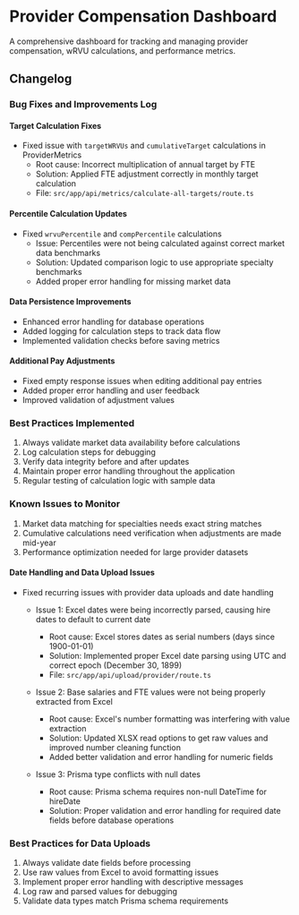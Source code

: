 # Provider Compensation Dashboard

A comprehensive dashboard for tracking and managing provider compensation, wRVU calculations, and performance metrics.

## Changelog

### Bug Fixes and Improvements Log

#### Target Calculation Fixes
- Fixed issue with `targetWRVUs` and `cumulativeTarget` calculations in ProviderMetrics
  - Root cause: Incorrect multiplication of annual target by FTE
  - Solution: Applied FTE adjustment correctly in monthly target calculation
  - File: `src/app/api/metrics/calculate-all-targets/route.ts`

#### Percentile Calculation Updates
- Fixed `wrvuPercentile` and `compPercentile` calculations
  - Issue: Percentiles were not being calculated against correct market data benchmarks
  - Solution: Updated comparison logic to use appropriate specialty benchmarks
  - Added proper error handling for missing market data

#### Data Persistence Improvements
- Enhanced error handling for database operations
- Added logging for calculation steps to track data flow
- Implemented validation checks before saving metrics

#### Additional Pay Adjustments
- Fixed empty response issues when editing additional pay entries
- Added proper error handling and user feedback
- Improved validation of adjustment values

### Best Practices Implemented
1. Always validate market data availability before calculations
2. Log calculation steps for debugging
3. Verify data integrity before and after updates
4. Maintain proper error handling throughout the application
5. Regular testing of calculation logic with sample data

### Known Issues to Monitor
1. Market data matching for specialties needs exact string matches
2. Cumulative calculations need verification when adjustments are made mid-year
3. Performance optimization needed for large provider datasets

#### Date Handling and Data Upload Issues
- Fixed recurring issues with provider data uploads and date handling
  - Issue 1: Excel dates were being incorrectly parsed, causing hire dates to default to current date
    - Root cause: Excel stores dates as serial numbers (days since 1900-01-01)
    - Solution: Implemented proper Excel date parsing using UTC and correct epoch (December 30, 1899)
    - File: `src/app/api/upload/provider/route.ts`
  
  - Issue 2: Base salaries and FTE values were not being properly extracted from Excel
    - Root cause: Excel's number formatting was interfering with value extraction
    - Solution: Updated XLSX read options to get raw values and improved number cleaning function
    - Added better validation and error handling for numeric fields

  - Issue 3: Prisma type conflicts with null dates
    - Root cause: Prisma schema requires non-null DateTime for hireDate
    - Solution: Proper validation and error handling for required date fields before database operations

### Best Practices for Data Uploads
1. Always validate date fields before processing
2. Use raw values from Excel to avoid formatting issues
3. Implement proper error handling with descriptive messages
4. Log raw and parsed values for debugging
5. Validate data types match Prisma schema requirements
